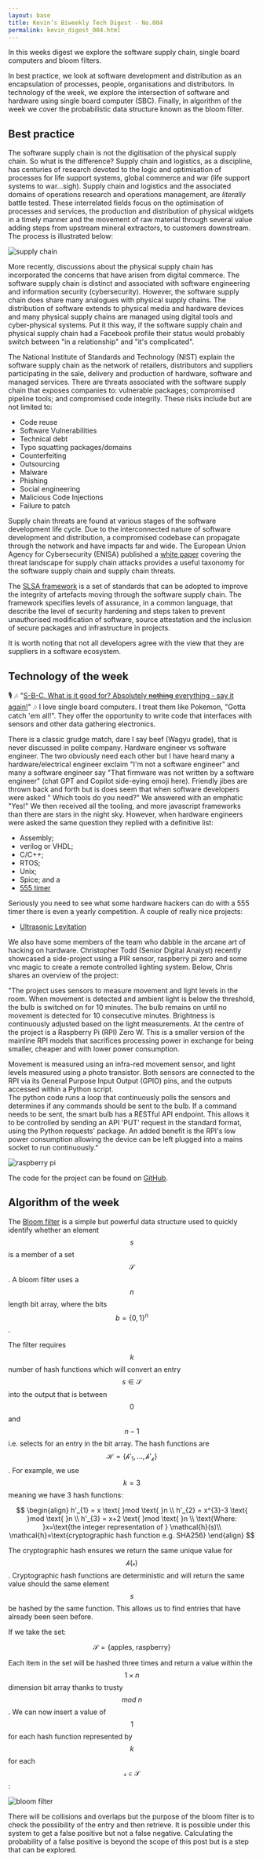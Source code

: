 ```yaml
---
layout: base
title: Kevin’s Biweekly Tech Digest - No.004
permalink: kevin_digest_004.html
---
```


In this weeks digest we explore the software supply chain, single board computers and bloom filters. 

In best practice, we look at software development and distribution as an encapsulation of processes, people, organisations and distributors. In technology of the week, we explore the intersection of software and hardware using single board computer (SBC). Finally, in algorithm of the week we cover the probabilistic data structure known as the bloom filter.


## Best practice

The software supply chain is not the digitisation of the physical supply chain. So what is the difference? Supply chain and logistics, as a discipline, has centuries of research devoted to the logic and optimisation of processes for life support systems, global commerce and war (life support systems to war...sigh). Supply chain and logistics and the associated domains of operations research and operations management, are *literally* battle tested. These interrelated fields focus on the optimisation of processes and services, the production and distribution of physical widgets in a timely manner and the movement of raw material through several value adding steps from upstream mineral extractors, to customers downstream. The process is illustrated below:

![supply chain](assets/img/supply-chain.png)

More recently, discussions about the physical supply chain has incorporated the concerns that have arisen from digital commerce. The software supply chain is distinct and associated with software engineering and information security (cybersecurity). However, the software supply chain does share many analogues with physical supply chains. The distribution of software extends to physical media and hardware devices and many physical supply chains are managed using digital tools and cyber-physical systems. Put it this way, if the software supply chain and physical supply chain had a Facebook profile their status would probably switch between "in a relationship" and  "it's complicated".


The National Institute of Standards and Technology (NIST) explain the software supply chain as the network of retailers, distributors and suppliers participating in the sale, delivery and production of hardware, software and managed services. There are threats associated with the software supply chain that exposes companies to: vulnerable packages; compromised pipeline tools; and compromised code integrity. These risks include but are not limited to:

- Code reuse
- Software Vulnerabilities
- Technical debt
- Typo squatting packages/domains
- Counterfeiting 
- Outsourcing
- Malware
- Phishing
- Social engineering
- Malicious Code Injections
- Failure to patch

Supply chain threats are found at various stages of the software development life cycle. Due to the interconnected nature of software development and distribution, a compromised codebase can propagate through the network and have impacts far and wide. The European Union Agency for Cybersecurity (ENISA) published a [white paper](https://www.enisa.europa.eu/publications/threat-landscape-for-supply-chain-attacks/@@download/fullReport) covering the threat landscape for supply chain attacks provides a useful taxonomy for the software supply chain and supply chain threats. 

The [SLSA framework](https://slsa.dev) is a set of standards that can be adopted to improve the integrity of artefacts moving through the software supply chain. The framework specifies levels of assurance, in a common language, that describe the level of security hardening and steps taken to prevent unauthorised modification of software, source attestation and the inclusion of secure packages and infrastructure in projects.

It is worth noting that not all developers agree with the view that they are suppliers in a software ecosystem.


## Technology of the week

:studio_microphone: :notes: "[S-B-C. What is it good for? Absolutely ~~nothing~~ everything - say it again!](https://www.youtube.com/watch?v=01-2pNCZiNk)" :notes: I love single board computers. I treat them like Pokemon, "Gotta catch 'em all!". They offer the opportunity to write code that interfaces with sensors and other data gathering electronics.


There is a classic grudge match, dare I say beef (Wagyu grade), that is never discussed in polite company. Hardware engineer vs software engineer. The two obviously need each other but I have heard many a hardware/electrical engineer exclaim "I'm not a software engineer" and many a software engineer say "That firmware was not written by a software engineer" (chat GPT and Copilot side-eying emoji here). Friendly jibes are thrown back and forth but is does seem that when software developers were asked " Which tools do you need?" We answered with an emphatic "Yes!" We then received all the tooling, and more javascript frameworks than there are stars in the night sky. However, when hardware engineers were asked the same question they replied with a definitive list:

- Assembly;
- verilog or VHDL;
- C/C++;
- RTOS;
- Unix; 
- Spice; and a
- [555 timer](https://hackaday.io/contest/182830-555-timer-contest) 

Seriously you need to see what some hardware hackers can do with a 555 timer there is even a yearly competition. A couple of really nice projects:

- [Ultrasonic Levitation](https://hackaday.com/2022/04/04/levitate-the-ne555-way/)


We also have some members of the team who dabble in the arcane art of hacking on hardware. Christopher Todd (Senior Digital Analyst) recently showcased a side-project using a PIR sensor, raspberry pi zero and some vnc magic to create a remote controlled lighting system. Below, Chris shares an overview of the project:


"The project uses sensors to measure movement and light levels in the room. When movement is detected and ambient light is below the threshold, the bulb is switched on for 10 minutes. The bulb remains on until no movement is detected for 10 consecutive minutes. Brightness is continuously adjusted based on the light measurements.
At the centre of the project is a Raspberry Pi (RPI) Zero W. This is a smaller version of the mainline RPI models that sacrifices processing power in exchange for being smaller, cheaper and with lower power consumption. 

Movement is measured using an infra-red movement sensor, and light levels measured using a photo transistor. Both sensors are connected to the RPI via its General Purpose Input Output (GPIO) pins, and the outputs accessed within a Python script.  
The python code runs a loop that continuously polls the sensors and determines if any commands should be sent to the bulb. If a command needs to be sent, the smart bulb has a RESTful API endpoint. This allows it to be controlled by sending an API 'PUT' request in the standard format, using the Python requests' package. 
An added benefit is the RPI's low power consumption allowing the device can be left plugged into a mains socket to run continuously."

![raspberry pi](assets/img/sbc-004.jpg)


The code for the project can be found on [GitHub](https://github.com/destructodd/light_sensor).


## Algorithm of the week


The [Bloom filter](https://dl.acm.org/doi/pdf/10.1145/362686.362692) is a simple but powerful data structure used to quickly identify whether an element $$s$$ is a member of a set $$\mathcal{S}$$. A bloom filter uses a $$n$$ length bit array, where the bits $$b={\{0,1\}}^n$$. 

The filter requires $$k$$ number of hash functions which will convert an entry $$s\in\mathcal{S}$$ into the output that is between $$0$$ and $$n-1$$ i.e. selects for an entry in the bit array. The hash functions are $$\mathcal{H={\{\mathcal{h'}_{1},\dots,\mathcal{h'}_{k}\}}}$$. For example, we use $$k=3$$ meaning we have 3 hash functions:

$$ \begin{align} h'_{1} = x \text{ }mod \text{ }n \\
h'_{2} = x^{3}-3 \text{ }mod \text{ }n \\
h'_{3} = x+2 \text{ }mod \text{ }n \\
\text{Where: }x=\text{the integer representation of } \mathcal{h}(s)\\
\mathcal{h}=\text{cryptographic hash function e.g. SHA256}
\end{align}
$$

The cryptographic hash ensures we return the same unique value for $$\mathcal{h}(\mathcal{s})$$. Cryptographic hash functions are deterministic and will return the same value should the same element $$s$$ be hashed by the same function. This allows us to find entries that have already been seen before. 

If we take the set:

$$\mathcal{S}={\{\text{apples, raspberry}\}}$$ 

Each item in the set will be hashed three times and return a value within the $$1\times n$$ dimension bit array thanks to trusty $$mod \text{ } n$$. We can now insert a value of $$1$$ for each hash function represented by $$k$$ for each $$\mathcal{s}\in\mathcal{S}$$:

![bloom filter](assets/img/bloom.png)


There will be collisions and overlaps but the purpose of the bloom filter is to check the possibility of the entry and then retrieve. It is possible under this system to get a false positive but not a false negative. Calculating the probability of a false positive is beyond the scope of this post but is a step that can be explored.


